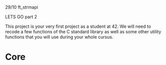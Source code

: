 29/10 ft_strmapi

LETS GO part 2

This project is your very first project as a student at 42. We will need to
recode a few functions of the C standard library as well as some other
utility functions that you will use during your whole cursus.
 # Core
